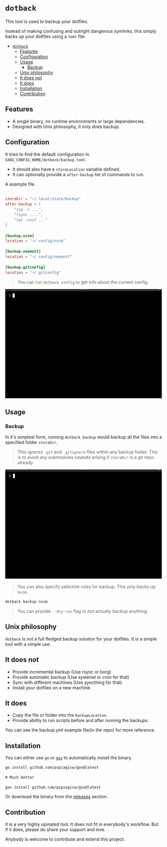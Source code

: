 # `dotback`

This tool is used to backup your dotfiles.

Instead of making confusing and outright dangerous symlinks, this simply backs up your dotfiles using a `toml` file.

<!-- TOC start (generated with https://github.com/derlin/bitdowntoc) -->

- [`dotback`](#dotback)
   * [Features](#features)
   * [Configuration](#configuration)
   * [Usage](#usage)
      + [Backup](#backup)
   * [Unix philosophy](#unix-philosophy)
   * [It does not](#it-does-not)
   * [It does](#it-does)
   * [Installation](#installation)
   * [Contribution](#contribution)

<!-- TOC end -->

## Features

- A single binary, no runtime environments or large dependencies.
- Designed with Unix philosophy, it only does backup.

## Configuration

It tries to find the default configuration in `$XDG_CONFIG_HOME/dotback/backup.toml`.
- It should also have a `storeLocation` variable defined. 
- It can optionally provide a `after-backup` list of commands to run.

A example file.

```toml

storeDir = "~/.local/state/backup"
after-backup = [
    "scp -r ...",
    "rsync ....",
    "tar -xvzf ..."
]

[backup.nvim]
location = "~/.config/nvim"

[backup.neomutt]
location = "~/.config/neomutt"

[backup.gitconfig]
location = "~/.gitconfig"

```

> You can run `dotback config` to get info about the current config.

![config](./gifs/config.gif)

## Usage

### Backup

In it's simplest form, running `dotback backup` would backup all the files into a specified folder `storeDir`.


> This ignores `.git` and `.gitignore` files within any backup folder. 
> This is to avoid any submodules caveats arising if `storeDir` is a git repo already.

![demo](./gifs/backup.gif)

> You can also specify selective rules for backup. This only backs up `nvim`.

```sh
dotback backup nvim
```
> You can provide `--dry-run` flag to not actually backup anything.

## Unix philosophy

`dotback` is not a full fledged backup solution for your dotfiles. It is a simple tool with a simple use.

## It does not
- Provide incremental backup (Use rsync or borg)
- Provide automatic backup (Use systemd or cron for that) 
- Sync with different machines (Use syncthing for that)
- Install your dotfiles on a new machine.

## It does
- Copy the file or folder into the `backupLocation`.
- Provide ability to run scripts before and after running the backups.

You can see the backup.yml example file(in the repo) for more reference.

## Installation

You can either use `go` or [`gox`](https://github.com/pspiagicw/gox) to automatically install the binary.

```
go install github.com/pspiagicw/gox@latest

# Much better 

gox install github.com/pspiagicw/gox@latest
```

Or download the binary from the [releases](https://github.com/pspiagicw/dotback/releases) section.

## Contribution

It is a very highly opinated tool. It does not fit in everybody's workflow.
But if it does, please do share your support and love.

Anybody is welcome to contribute and extend this project. 
